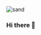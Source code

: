 <img alt="sand" src="https://drive.google.com/uc?export=view&id=1b19GiTyH7QHDPchrS4TeFAlrv5yp36wH" />

<!-- [![Linkedin Badge](https://img.shields.io/badge/-LinkedIn-blue?style=flat-square&logo=Linkedin&logoColor=white&link=https://www.linkedin.com/in/fernandokojiyama/)](https://www.linkedin.com/in/fernandokojiyama/) -->
<!-- badges: linkedin, portfolio, instagram -->
### Hi there 👋
<!-- apresentação -->

<!-- descrição curta -->
<!--
**Kojji/Kojji** is a ✨ _special_ ✨ repository because its `README.md` (this file) appears on your GitHub profile.

Here are some ideas to get you started:

- 🔭 I’m currently working on ...
- 🌱 I’m currently learning ...
- 👯 I’m looking to collaborate on ...
- 🤔 I’m looking for help with ...
- 💬 Ask me about ...
- 📫 How to reach me: ...
- 😄 Pronouns: ...
- ⚡ Fun fact: ...
-->
